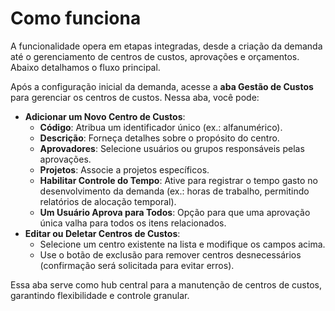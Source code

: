 # Como funciona

A funcionalidade opera em etapas integradas, desde a criação da demanda até o gerenciamento de centros de custos, aprovações e orçamentos. Abaixo detalhamos o fluxo principal.



Após a configuração inicial da demanda, acesse a **aba Gestão de Custos** para gerenciar os centros de custos. Nessa aba, você pode:

* **Adicionar um Novo Centro de Custos**:
  * **Código**: Atribua um identificador único (ex.: alfanumérico).
  * **Descrição**: Forneça detalhes sobre o propósito do centro.
  * **Aprovadores**: Selecione usuários ou grupos responsáveis pelas aprovações.
  * **Projetos**: Associe a projetos específicos.
  * **Habilitar Controle do Tempo**: Ative para registrar o tempo gasto no desenvolvimento da demanda (ex.: horas de trabalho, permitindo relatórios de alocação temporal).
  * **Um Usuário Aprova para Todos**: Opção para que uma aprovação única valha para todos os itens relacionados.
* **Editar ou Deletar Centros de Custos**:
  * Selecione um centro existente na lista e modifique os campos acima.
  * Use o botão de exclusão para remover centros desnecessários (confirmação será solicitada para evitar erros).

Essa aba serve como hub central para a manutenção de centros de custos, garantindo flexibilidade e controle granular.
